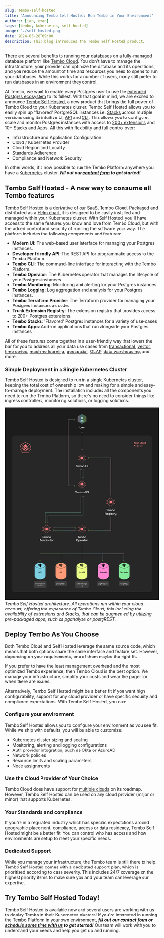 ```yaml
---
slug: tembo-self-hosted
title: 'Announcing Tembo Self Hosted: Run Tembo in Your Environment'
authors: [ian, evan]
tags: [tembo, kubernetes, self-hosted]
image: './self-hosted.png'
date: 2024-05-28T09:00
description: This blog introduces the Tembo Self Hosted product.
---
```


There are several benefits to running your databases on a fully-managed database platform like [Tembo Cloud](https://cloud.tembo.io/). You don’t
have to manage the infrastructure, your provider can optimize the database and its operations, and you reduce the amount
of time and resources you need to spend to run your databases. While this works for a number of users, many still
prefer to run databases in an environment they control.

At Tembo, we want to enable _every_ Postgres user to use the [extended Postgres ecosystem](https://tembo.io/blog/tembo-manifesto) to its fullest. With that goal
in mind, we are excited to announce [Tembo Self Hosted](https://tembo.io/docs/product/software/tembo-self-hosted/overview),
a new product that brings the full power of Tembo Cloud to your
Kubernetes cluster. Tembo Self Hosted allows you to easily spin up 'flavored' PostgreSQL instances i.e.
[Stacks](https://tembo.io/docs/product/stacks/intro-to-stacks) across multiple
versions using its intuitive UI, [API](https://tembo.io/docs/development/api) and [CLI](https://tembo.io/docs/development/cli/getting_started).
This allows you to configure, scale and monitor Postgres instances with access to [200+ extensions](https://pgt.dev/)
and 10+ Stacks and Apps. All this with flexibility and full control over:
- Infrastructure and Application Configuration
- Cloud / Kubernetes Provider
- Cloud Region and Locality
- Standards Adherence
- Compliance and Network Security

In other words, it's now possible to run the Tembo Platform anywhere you have a [Kubernetes](https://kubernetes.io/) cluster. **_Fill out
our [contact form](https://forms.gle/8hSZMaNSjZ8gihh77) to get started!_**

## Tembo Self Hosted - A new way to consume all Tembo features

Tembo Self Hosted is a derivative of our SaaS, Tembo Cloud. Packaged and distributed as a
[Helm chart](https://github.com/tembo-io/tembo-self-hosted), it is designed to
be easily installed and managed within your Kubernetes cluster. With Self Hosted, you'll have access to the same
features you know and love from Tembo Cloud, but with the added control and security of running the software your way.
The platform includes the following components and features:

- **Modern UI**: The web-based user interface for managing your Postgres instances.
- **Developer friendly API**: The REST API for programmatic access to the Tembo Platform.
- **Tembo CLI**: The command-line interface for interacting with the Tembo Platform.
- **Tembo Operator**: The Kubernetes operator that manages the lifecycle of your Postgres instances.
- **Tembo Monitoring**: Monitoring and alerting for your Postgres instances.
- **Tembo Logging**: Log aggregation and analysis for your Postgres instances.
- **Tembo Terraform Provider**: The Terraform provider for managing your Postgres instances as code.
- **Trunk Extension Registry**: The extension registry that provides access to 200+ Postgres extensions.
- **Tembo Stacks**: 'Flavored' Postgres instances for a variety of use-cases
- **Tembo Apps**: Add-on applications that run alongside your Postgres instances

All of these features come together in a user-friendly way that lowers the bar for you
to address all your data use cases from [transactional](https://tembo.io/docs/product/stacks/transactional/oltp),
[vector](https://tembo.io/docs/product/stacks/ai/vectordb), [time series](https://tembo.io/docs/product/stacks/analytical/timeseries),
[machine learning](https://tembo.io/docs/product/stacks/ai/machine-learning),
[geospatial](https://tembo.io/docs/product/stacks/analytical/geospatial),
[OLAP](https://tembo.io/docs/product/stacks/analytical/olap), [data warehousing](https://tembo.io/docs/product/stacks/analytical/data-warehouse), and more.
 
### Simple Deployment in a Single Kubernetes Cluster
Tembo Self Hosted is designed to run in a single Kubernetes cluster, keeping the total cost of ownership low and making
for a simple and easy-to-manage deployment. The installation includes all the components you need to
run the Tembo Platform, so there's no need to consider things like ingress controllers, monitoring solutions, or logging
solutions.

![Tembo Self Hosted Architecture](./tembo-architecture-diagram.png)
_Tembo Self Hosted architecture. All operations run within your cloud account, offering the
experience of Tembo Cloud; this including the availability of extensions and Stacks, that can be augmented by utilizing
pre-packaged apps, such as pganalyze or postgREST._


## Deploy Tembo As You Choose

Both Tembo Cloud and Self Hosted leverage the same source code, which means that both options share the same interface
and feature set. However, depending on your requirements, one of them maybe the right fit.

If you prefer to have the least management overhead and the most optimized Tembo experience, then Tembo Cloud is the best
option. We manage your infrastructure, simplify your costs and wear the pager for when there are issues. 

Alternatively, Tembo Self Hosted might be a better fit if you want high configurability, support for any cloud provider
or have specific security and compliance expectations. With Tembo Self Hosted, you can:

### Configure your environment

Tembo Self Hosted allows you to configure your environment as you see fit. While we ship with defaults,
you will be able to customize:
- Kubernetes cluster sizing and scaling
- Monitoring, alerting and logging configurations
- Auth provider integration, such as Okta or AzureAD
- Network policies
- Resource limits and scaling parameters
- Node assignments

### Use the Cloud Provider of Your Choice
Tembo Cloud does have support for [multiple clouds](https://roadmap.tembo.io/roadmap?id=2798765b-6a5e-41eb-876a-971d360966b4)
on its roadmap. However, Tembo Self Hosted can be used on any cloud provider (major or minor)
that supports Kubernetes.

### Your Standards and compliance
If you're in a regulated industry which has specific expectations around geographic placement, compliance, access
or data residency, Tembo Self Hosted might be a better fit. You can control who has access and how environments
are setup to meet your specific needs. 

### Dedicated Support
While you manage your infrastructure, the Tembo team is still there to help. Tembo Self Hosted comes with a dedicated support
plan, which is prioritized according to case severity. This includes 24/7 coverage on the highest priority items to make sure you
and your team can leverage our expertise.

## Try Tembo Self Hosted Today!
Tembo Self Hosted is available now and several users are working with us to deploy Tembo in their Kubernetes clusters! If you're interested
in running the Tembo Platform in your own environment, **_fill out our [contact form](https://forms.gle/8hSZMaNSjZ8gihh77) or [schedule some time with us](https://calendly.com/ian-tembo) to get started!_** Our
team will work with you to understand your needs and help you get up and running.
